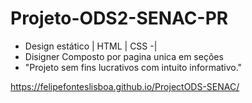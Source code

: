 # Projeto-ODS2-SENAC-PR
- Design estático  | HTML | CSS -|
- Disigner Composto por pagina unica em seções
- "Projeto sem fins lucrativos com intuito informativo."

https://felipefonteslisboa.github.io/ProjectODS-SENAC/
